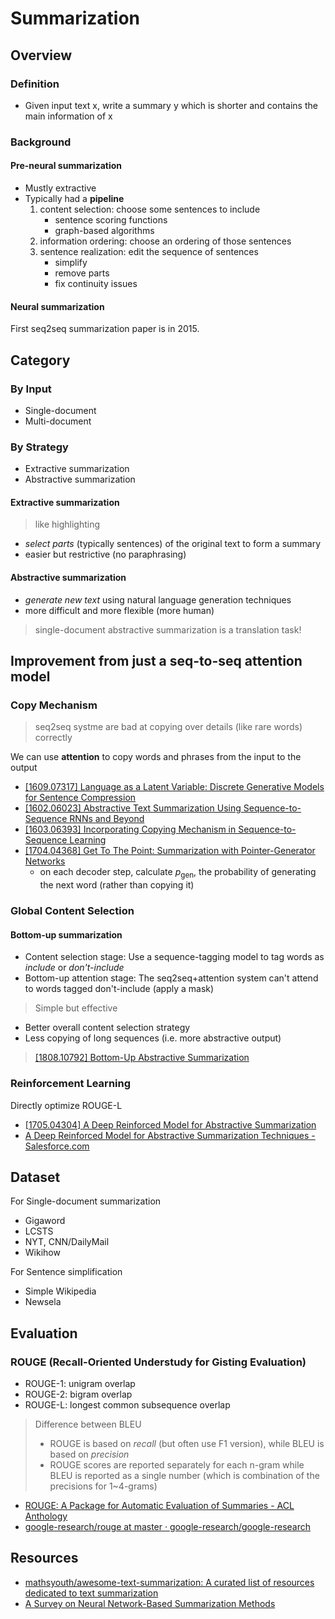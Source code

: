 # Summarization

## Overview

### Definition

* Given input text x, write a summary y which is shorter and contains the main information of x

### Background

#### Pre-neural summarization

* Mustly extractive
* Typically had a **pipeline**
  1. content selection: choose some sentences to include
     * sentence scoring functions
     * graph-based algorithms
  2. information ordering: choose an ordering of those sentences
  3. sentence realization: edit the sequence of sentences
     * simplify
     * remove parts
     * fix continuity issues

#### Neural summarization

First seq2seq summarization paper is in 2015.

## Category

### By Input

* Single-document
* Multi-document

### By Strategy

* Extractive summarization
* Abstractive summarization

#### Extractive summarization

> like highlighting

* *select parts* (typically sentences) of the original text to form a summary
* easier but restrictive (no paraphrasing)

#### Abstractive summarization

* *generate new text* using natural language generation techniques
* more difficult and more flexible (more human)

> single-document abstractive summarization is a translation task!

## Improvement from just a seq-to-seq attention model

### Copy Mechanism

> seq2seq systme are bad at copying over details (like rare words) correctly

We can use **attention** to copy words and phrases from the input to the output

* [[1609.07317] Language as a Latent Variable: Discrete Generative Models for Sentence Compression](https://arxiv.org/abs/1609.07317)
* [[1602.06023] Abstractive Text Summarization Using Sequence-to-Sequence RNNs and Beyond](https://arxiv.org/abs/1602.06023)
* [[1603.06393] Incorporating Copying Mechanism in Sequence-to-Sequence Learning](https://arxiv.org/abs/1603.06393)
* [[1704.04368] Get To The Point: Summarization with Pointer-Generator Networks](https://arxiv.org/abs/1704.04368)
  * on each decoder step, calculate $p_{\text{gen}}$, the probability of generating the next word (rather than copying it)

### Global Content Selection

#### Bottom-up summarization

* Content selection stage: Use a sequence-tagging model to tag words as *include* or *don't-include*
* Bottom-up attention stage: The seq2seq+attention system can't attend to words tagged don't-include (apply a mask)

> Simple but effective

* Better overall content selection strategy
* Less copying of long sequences (i.e. more abstractive output)

> [[1808.10792] Bottom-Up Abstractive Summarization](https://arxiv.org/abs/1808.10792)

### Reinforcement Learning

Directly optimize ROUGE-L

* [[1705.04304] A Deep Reinforced Model for Abstractive Summarization](https://arxiv.org/abs/1705.04304)
* [A Deep Reinforced Model for Abstractive Summarization Techniques - Salesforce.com](https://www.salesforce.com/products/einstein/ai-research/tl-dr-reinforced-model-abstractive-summarization/)

## Dataset

For Single-document summarization

* Gigaword
* LCSTS
* NYT, CNN/DailyMail
* Wikihow

For Sentence simplification

* Simple Wikipedia
* Newsela

## Evaluation

### ROUGE (Recall-Oriented Understudy for Gisting Evaluation)

* ROUGE-1: unigram overlap
* ROUGE-2: bigram overlap
* ROUGE-L: longest common subsequence overlap

> Difference between BLEU
>
> * ROUGE is based on *recall* (but often use F1 version), while BLEU is based on *precision*
> * ROUGE scores are reported separately for each n-gram while BLEU is reported as a single number (which is combination of the precisions for 1~4-grams)

* [ROUGE: A Package for Automatic Evaluation of Summaries - ACL Anthology](https://www.aclweb.org/anthology/W04-1013/)
* [google-research/rouge at master · google-research/google-research](https://github.com/google-research/google-research/tree/master/rouge)

## Resources

* [mathsyouth/awesome-text-summarization: A curated list of resources dedicated to text summarization](https://github.com/mathsyouth/awesome-text-summarization)
* [A Survey on Neural Network-Based Summarization Methods](https://arxiv.org/pdf/1804.04589.pdf)
